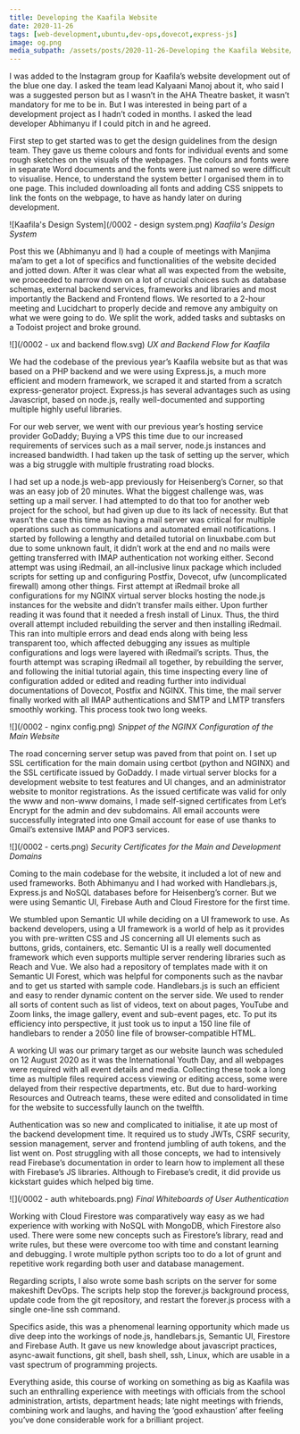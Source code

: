 ```yaml
---
title: Developing the Kaafila Website
date: 2020-11-26
tags: [web-development,ubuntu,dev-ops,dovecot,express-js]
image: og.png
media_subpath: /assets/posts/2020-11-26-Developing the Kaafila Website/
---
```

I was added to the Instagram group for Kaafila’s website development out of the blue one day. I asked the team lead Kalyaani Manoj about it, who said I was a suggested person but as I wasn’t in the AHA Theatre basket, it wasn’t mandatory for me to be in. But I was interested in being part of a development project as I hadn’t coded in months. I asked the lead developer Abhimanyu if I could pitch in and he agreed.

First step to get started was to get the design guidelines from the design team. They gave us theme colours and fonts for individual events and some rough sketches on the visuals of the webpages. The colours and fonts were in separate Word documents and the fonts were just named so were difficult to visualise. Hence, to understand the system better I organised them in to one page. This included downloading all fonts and adding CSS snippets to link the fonts on the webpage, to have as handy later on during development.

![Kaafila's Design System](/0002 - design system.png)
_Kaafila's Design System_

Post this we (Abhimanyu and I) had a couple of meetings with Manjima ma’am to get a lot of specifics and functionalities of the website decided and jotted down. After it was clear what all was expected from the website, we proceeded to narrow down on a lot of crucial choices such as database schemas, external backend services, frameworks and libraries and most importantly the Backend and Frontend flows. We resorted to a 2-hour meeting and Lucidchart to properly decide and remove any ambiguity on what we were going to do. We split the work, added tasks and subtasks on a Todoist project and broke ground.

![](/0002 - ux and backend flow.svg)
_UX and Backend Flow for Kaafila_

We had the codebase of the previous year’s Kaafila website but as that was based on a PHP backend and we were using Express.js, a much more efficient and modern framework, we scraped it and started from a scratch express-generator project. Express.js has several advantages such as using Javascript, based on node.js, really well-documented and supporting multiple highly useful libraries.

For our web server, we went with our previous year’s hosting service provider GoDaddy; Buying a VPS this time due to our increased requirements of services such as a mail server, node.js instances and increased bandwidth. I had taken up the task of setting up the server, which was a big struggle with multiple frustrating road blocks.

I had set up a node.js web-app previously for Heisenberg’s Corner, so that was an easy job of 20 minutes. What the biggest challenge was, was setting up a mail server. I had attempted to do that too for another web project for the school, but had given up due to its lack of necessity. But that wasn’t the case this time as having a mail server was critical for multiple operations such as communications and automated email notifications. I started by following a lengthy and detailed tutorial on linuxbabe.com but due to some unknown fault, it didn’t work at the end and no mails were getting transferred with IMAP authentication not working either. Second attempt was using iRedmail, an all-inclusive linux package which included scripts for setting up and configuring Postfix, Dovecot, ufw (uncomplicated firewall) among other things. First attempt at iRedmail broke all configurations for my NGINX virtual server blocks hosting the node.js instances for the website and didn’t transfer mails either. Upon further reading it was found that it needed a fresh install of Linux. Thus, the third overall attempt included rebuilding the server and then installing iRedmail. This ran into multiple errors and dead ends along with being less transparent too, which affected debugging any issues as multiple configurations and logs were layered with iRedmail’s scripts. Thus, the fourth attempt was scraping iRedmail all together, by rebuilding the server, and following the initial tutorial again, this time inspecting every line of configuration added or edited and reading further into individual documentations of Dovecot, Postfix and NGINX. This time, the mail server finally worked with all IMAP authentications and SMTP and LMTP transfers smoothly working. This process took two long weeks.

![](/0002 - nginx config.png)
_Snippet of the NGINX Configuration of the Main Website_

The road concerning server setup was paved from that point on. I set up SSL certification for the main domain using certbot (python and NGINX) and the SSL certificate issued by GoDaddy. I made virtual server blocks for a development website to test features and UI changes, and an administrator website to monitor registrations. As the issued certificate was valid for only the www and non-www domains, I made self-signed certificates from Let’s Encrypt for the admin and dev subdomains. All email accounts were successfully integrated into one Gmail account for ease of use thanks to Gmail’s extensive IMAP and POP3 services.

![](/0002 - certs.png)
_Security Certificates for the Main and Development Domains_

Coming to the main codebase for the website, it included a lot of new and used frameworks. Both Abhimanyu and I had worked with Handlebars.js, Express.js and NoSQL databases before for Heisenberg’s corner. But we were using Semantic UI, Firebase Auth and Cloud Firestore for the first time.

We stumbled upon Semantic UI while deciding on a UI framework to use. As backend developers, using a UI framework is a world of help as it provides you with pre-written CSS and JS concerning all UI elements such as buttons, grids, containers, etc. Semantic UI is a really well documented framework which even supports multiple server rendering libraries such as Reach and Vue. We also had a repository of templates made with it on Semantic UI Forest, which was helpful for components such as the navbar and to get us started with sample code. Handlebars.js is such an efficient and easy to render dynamic content on the server side. We used to render all sorts of content such as list of videos, text on about pages, YouTube and Zoom links, the image gallery, event and sub-event pages, etc. To put its efficiency into perspective, it just took us to input a 150 line file of handlebars to render a 2050 line file of browser-compatible HTML.

A working UI was our primary target as our website launch was scheduled on 12 August 2020 as it was the International Youth Day, and all webpages were required with all event details and media. Collecting these took a long time as multiple files required access viewing or editing access, some were delayed from their respective departments, etc. But due to hard-working Resources and Outreach teams, these were edited and consolidated in time for the website to successfully launch on the twelfth.

Authentication was so new and complicated to initialise, it ate up most of the backend development time. It required us to study JWTs, CSRF security, session management, server and frontend jumbling of auth tokens, and the list went on. Post struggling with all those concepts, we had to intensively read Firebase’s documentation in order to learn how to implement all these with Firebase’s JS libraries. Although to Firebase’s credit, it did provide us kickstart guides which helped big time.

![](/0002 - auth whiteboards.png)
_Final Whiteboards of User Authentication_

Working with Cloud Firestore was comparatively way easy as we had experience with working with NoSQL with MongoDB, which Firestore also used. There were some new concepts such as Firestore’s library, read and write rules, but these were overcome too with time and constant learning and debugging. I wrote multiple python scripts too to do a lot of grunt and repetitive work regarding both user and database management.

Regarding scripts, I also wrote some bash scripts on the server for some makeshift DevOps. The scripts help stop the forever.js background process, update code from the git repository, and restart the forever.js process with a single one-line ssh command.

Specifics aside, this was a phenomenal learning opportunity which made us dive deep into the workings of node.js, handlebars.js, Semantic UI, Firestore and Firebase Auth. It gave us new knowledge about javascript practices, async-await functions, git shell, bash shell, ssh, Linux, which are usable in a vast spectrum of programming projects.

Everything aside, this course of working on something as big as Kaafila was such an enthralling experience with meetings with officials from the school administration, artists, department heads; late night meetings with friends, combining work and laughs, and having the ‘good exhaustion’ after feeling you’ve done considerable work for a brilliant project.